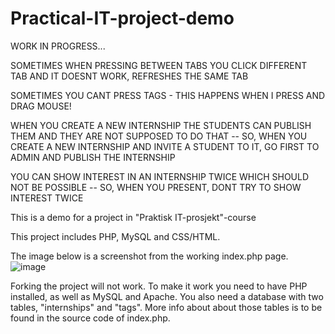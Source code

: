 # Practical-IT-project-demo

WORK IN PROGRESS...

SOMETIMES WHEN PRESSING BETWEEN TABS YOU CLICK DIFFERENT TAB AND IT DOESNT WORK, REFRESHES THE SAME TAB

SOMETIMES YOU CANT PRESS TAGS - THIS HAPPENS WHEN I PRESS AND DRAG MOUSE!

WHEN YOU CREATE A NEW INTERNSHIP THE STUDENTS CAN PUBLISH THEM AND THEY ARE NOT SUPPOSED TO DO THAT
-- SO, WHEN YOU CREATE A NEW INTERNSHIP AND INVITE A STUDENT TO IT, GO FIRST TO ADMIN AND PUBLISH THE INTERNSHIP

YOU CAN SHOW INTEREST IN AN INTERNSHIP TWICE WHICH SHOULD NOT BE POSSIBLE
-- SO, WHEN YOU PRESENT, DONT TRY TO SHOW INTEREST TWICE

This is a demo for a project in "Praktisk IT-prosjekt"-course

This project includes PHP, MySQL and CSS/HTML.

The image below is a screenshot from the working index.php page.
![image](https://user-images.githubusercontent.com/73894959/187315186-602f1096-488f-44f8-ad5e-9c56cebf7868.png)

Forking the project will not work. To make it work you need to have PHP installed, as well as MySQL and Apache. You also need a database with two tables, "internships" and "tags". More info about about those tables is to be found in the source code of index.php.


